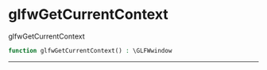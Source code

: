 # glfwGetCurrentContext
glfwGetCurrentContext

```php
function glfwGetCurrentContext() : \GLFWwindow
```






---
     